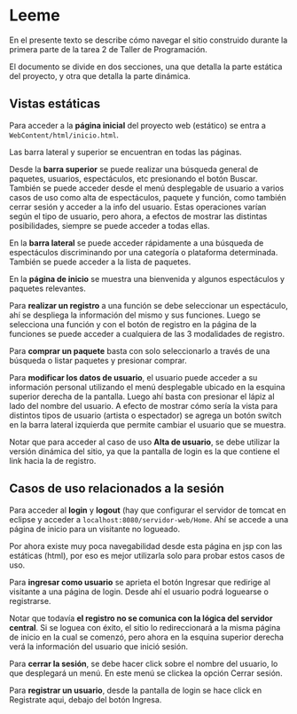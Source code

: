 # Leeme

En el presente texto se describe cómo navegar el sitio construido durante la primera parte de la tarea 2 de Taller de Programación. 

El documento se divide en dos secciones, una que detalla la parte estática del proyecto, y otra que detalla la parte dinámica.

## Vistas estáticas

Para acceder a la **página inicial** del proyecto web (estático) se entra a ```WebContent/html/inicio.html```.

Las barra lateral y superior se encuentran en todas las páginas.

Desde la **barra superior** se puede realizar una búsqueda general de paquetes, usuarios, espectáculos, etc presionando el botón Buscar. También se puede acceder desde el menú desplegable de usuario a varios casos de uso como alta de espectáculos, paquete y función, como también cerrar sesión y acceder a la info del usuario. Estas operaciones varían según el tipo de usuario, pero ahora, a efectos de mostrar las distintas posibilidades, siempre se puede acceder a todas ellas.

En la **barra lateral** se puede acceder rápidamente a una búsqueda de espectáculos discriminando por una categoría o plataforma determinada. También se puede acceder a la lista de paquetes.

En la **página de inicio** se muestra una bienvenida y algunos espectáculos y paquetes relevantes.

Para **realizar un registro** a una función se debe seleccionar un espectáculo, ahí se despliega la información del mismo y sus funciones. Luego se selecciona una función y con el botón de registro en la página de la funciones se puede acceder a cualquiera de las 3 modalidades de registro.

Para **comprar un paquete** basta con solo seleccionarlo a través de una búsqueda o listar paquetes y presionar comprar.

Para **modificar los datos de usuario**, el usuario puede acceder a su información personal utilizando el menú desplegable ubicado en la esquina superior derecha de la pantalla. Luego ahí basta con presionar el lápiz al lado del nombre del usuario. A efecto de mostrar cómo sería la vista para distintos tipos de usuario (artista o espectador) se agrega un botón switch en la barra lateral izquierda que permite cambiar el usuario que se muestra. 

Notar que para acceder al caso de uso **Alta de usuario**, se debe utilizar la versión dinámica del sitio, ya que la pantalla de login es la que contiene el link hacia la de registro.


## Casos de uso relacionados a la sesión

Para acceder al **login** y **logout** (hay que configurar el servidor de tomcat en eclipse y acceder a ```localhost:8080/servidor-web/Home```. Ahí se accede a una página de inicio para un visitante no logueado. 

Por ahora existe muy poca navegabilidad desde esta página en jsp con las estáticas (html), por eso es mejor utilizarla solo para probar estos casos de uso.

Para **ingresar como usuario** se aprieta el botón Ingresar que redirige al visitante a una página de login. Desde ahí el usuario podrá loguearse o registrarse. 

Notar que todavía **el registro no se comunica con la lógica del servidor central**. Si se loguea con éxito, el sitio lo redireccionará a la misma página de inicio en la cual se comenzó, pero ahora en la esquina superior derecha verá la información del usuario que inició sesión. 

Para **cerrar la sesión**, se debe hacer click sobre el nombre del usuario, lo que desplegará un menú. En este menú se clickea la opción Cerrar sesión.

Para **registrar un usuario**, desde la pantalla de login se hace click en Registrate aqui, debajo del botón Ingresa.


